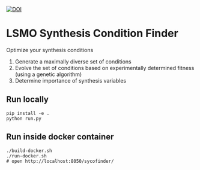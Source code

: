 [![DOI](https://zenodo.org/badge/139702936.svg)](https://zenodo.org/badge/latestdoi/139702936)

# LSMO Synthesis Condition Finder

Optimize your synthesis conditions

 1. Generate a maximally diverse set of conditions
 1. Evolve the set of conditions based on experimentally determined fitness (using a genetic algorithm)
 1. Determine importance of synthesis variables

## Run locally

```
pip install -e .
python run.py
```

## Run inside docker container

```
./build-docker.sh
./run-docker.sh
# open http://localhost:8050/sycofinder/
```
